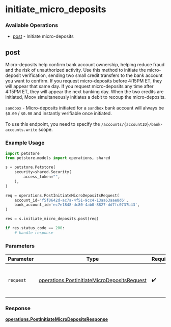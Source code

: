 # initiate_micro_deposits

### Available Operations

* [post](#post) - Initiate micro-deposits

## post

Micro-deposits help confirm bank account ownership, helping reduce fraud and the risk of unauthorized activity. Use this method to initiate the micro-deposit verification, sending two small credit transfers to the bank account you want to confirm. If you request micro-deposits before 4:15PM ET, they will appear that same day. If you request micro-deposits any time after 4:15PM ET, they will appear the next banking day. When the two credits are initiated, Moov simultaneously initiates a debit to recoup the micro-deposits.<br><br> `sandbox` - Micro-deposits initiated for a `sandbox` bank account will always be `$0.00` / `$0.00` and instantly verifiable once initiated. <br><br> To use this endpoint, you need to specify the `/accounts/{accountID}/bank-accounts.write` scope.

### Example Usage

```python
import petstore
from petstore.models import operations, shared

s = petstore.Petstore(
    security=shared.Security(
        access_token="",
    ),
)

req = operations.PostInitiateMicroDepositsRequest(
    account_id='f5f0642d-ac7a-4f51-9cc4-13aa63aae8d6',
    bank_account_id='ec7e1848-dc80-4ab0-8827-dd7fc0737b43',
)

res = s.initiate_micro_deposits.post(req)

if res.status_code == 200:
    # handle response
```

### Parameters

| Parameter                                                                                                  | Type                                                                                                       | Required                                                                                                   | Description                                                                                                |
| ---------------------------------------------------------------------------------------------------------- | ---------------------------------------------------------------------------------------------------------- | ---------------------------------------------------------------------------------------------------------- | ---------------------------------------------------------------------------------------------------------- |
| `request`                                                                                                  | [operations.PostInitiateMicroDepositsRequest](../../models/operations/postinitiatemicrodepositsrequest.md) | :heavy_check_mark:                                                                                         | The request object to use for the request.                                                                 |


### Response

**[operations.PostInitiateMicroDepositsResponse](../../models/operations/postinitiatemicrodepositsresponse.md)**

